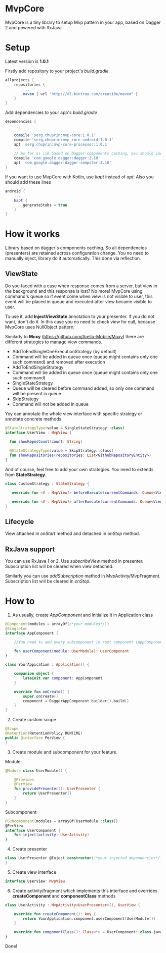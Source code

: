 # MvpCore
MvpCore is a tiny library to setup Mvp pattern in your app, based on Dagger 2 and powered with RxJava.

# Setup

Latest version is **1.0.1**

Firstly add repository to your project's *build.gradle* 
```groovy
allprojects {
    repositories {
        ...
        maven { url "http://dl.bintray.com/creati8e/maven" }
    }
}
```
Add dependencies to your app's *build.gradle* 
```groovy
dependencies {
    ...

    compile 'serg.chuprin:mvp-core:1.0.1'
    compile 'serg.chuprin:mvp-core-android:1.0.1'
    apt 'serg.chuprin:mvp-core-processor:1.0.1'
    
    // As far as lib based on Dagger components caching, you should include dagger's dependencies
    compile 'com.google.dagger:dagger:2.10'
    apt 'com.google.dagger:dagger-compiler:2.10'
}
```

If you want to use MvpCore with Kotlin, use *kapt* instead of *apt*.
Also you should add these lines

```groovy
android {
    ...
    kapt {
        generateStubs = true
    }
}
```
# How it works
Library based on dagger's components caching. So all dependencies (presenters) are retained across configuration change.
You no need to manually inject, library do it automatically. This done via reflection.

## ViewState
Do you faced with a case when response comes from a server, but view in the background and this response is lost?
No more! MvpCore using command's queue so if event come when view is not visible to user, this event will be placed 
in queue and executed after view became visible to user.

To use it, add **InjectViewState** annotation to your presenter.
If you do not want, don't do it. In this case you no need to check view for null, because MvpCore uses NullObject pattern;

Similarly to **Moxy** (https://github.com/Arello-Mobile/Moxy) there are different strategies to manage view commands.
* AddToEndSingleOneExecutionStrategy (by default)
* 
  Command will be added in queue once (queue might contains only one such command) and removed after execution
* AddToEndSingleStrategy 
* 
  Command will be added in queue once (queue might contains only one such command)
* SingleStateStrategy 
* 
  Queue will be cleared before command added, so only one command will be present in queue
* SkipStrategy 
* 
  Command will not be added in queue
 
 Yoy can annotate the whole view interface with specific strategy or annotate concrete methods.
  ```kotlin
@StateStrategyType(value = SingleStateStrategy::class)
interface UserView : MvpView {

    fun showReposCount(count: String)
    
    @StateStrategyType(value = SkipStrategy::class)
    fun showRepositories(repositories: List<GithubRepositoryEntity>)
}
 ```
 And of course, feel free to add your own strategies. You need to extends from **StateStrategy**.
 
 ```kotlin
 class CustomStrategy : StateStrategy {
 
    override fun <V : MvpView?> beforeExecute(currentCommands: Queue<ViewCommand<V>>?, command: ViewCommand<V>?) = Unit

    override fun <V : MvpView?> afterExecute(currentCommands: Queue<ViewCommand<V>>?, command: ViewCommand<V>?) = Unit
}
```

## Lifecycle
View attached in *onStart* method and detached in *onStop* method.

## RxJava support

You can use RxJava 1 or 2. 
Use *subscribeView* method in presenter. Subscription list will be cleared when view detached.

Similarly you can use *addSubscription* method in MvpActivty/MvpFragment. Subscription list will be cleared in *onStop*.

# How to

1. As usually, create *AppComponent* and initialize it in Application class
```kotlin
@Component(modules = arrayOf(/*your modules*/))
@Singleton
interface AppComponent {

    //You need to add every subcomponent in root component (AppComponent).

    fun userComponent(module: UserModule): UserComponent
}
```

```kotlin
class YourAppication : Application() {

    companion object {
        lateinit var component: AppComponent
    }

    override fun onCreate() {
        super.onCreate()
        component = DaggerAppComponent.builder().build()
    }
}
```

2. Create custom scope

```kotlin
@Scope
@Retention(RetentionPolicy.RUNTIME)
public @interface PerView {
}
```
3. Create module and subcomponent for your feature.

Module:
```kotlin
@Module class UserModule() {

    @Provides
    @PerView
    fun providePresenter(): UserPresenter {
        return UserPresenter()
    }
}
```
Subcomponent:
```kotlin
@Subcomponent(modules = arrayOf(UserModule::class))
@PerView
interface UserComponent {
    fun inject(activity: UserActivity)
}
```
4. Create presenter
 
```kotlin
class UserPresenter @Inject constructor(/*your injected dependencies*/): MvpPresenter<UserView> {
}
```
5. Create view interface

```kotlin
interface UserView: MvpView
```
6. Create activity/fragment which implements this interface and overrides **createComponent** and **componentClass** methods

```kotlin
class UserActivity : MvpActivity<UserPresenter>(), UserView {

    override fun createComponent(): Any {
        return YourApplication.component.userComponent(UserModule())
    }

    override fun componentClass(): Class<*> = UserComponent::class.java
}
```

Done!


